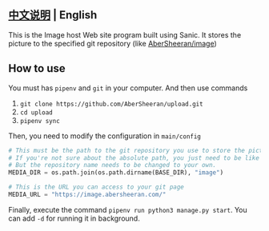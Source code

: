 ## [中文说明](https://github.com/AberSheeran/upload/blob/master/README.md) | English

This is the Image host Web site program built using Sanic.
It stores the picture to the specified git repository (like [AberSheeran/image](https://github.com/AberSheeran/image))

## How to use

You must has `pipenv` and `git` in your computer. And then use commands

1. `git clone https://github.com/AberSheeran/upload.git`
2. `cd upload`
3. `pipenv sync`

Then, you need to modify the configuration in `main/config`

```python
# This must be the path to the git repository you use to store the picture
# If you're not sure about the absolute path, you just need to be like this.
# But the repository name needs to be changed to your own.
MEDIA_DIR = os.path.join(os.path.dirname(BASE_DIR), "image")

# This is the URL you can access to your git page
MEDIA_URL = "https://image.abersheeran.com/"
```

Finally, execute the command `pipenv run python3 manage.py start`. You can add `-d` for running it in background.
